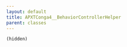 ```yaml
---
layout: default
title: APXTConga4__BehaviorControllerHelper
parent: classes
---
```


```(hidden)```
